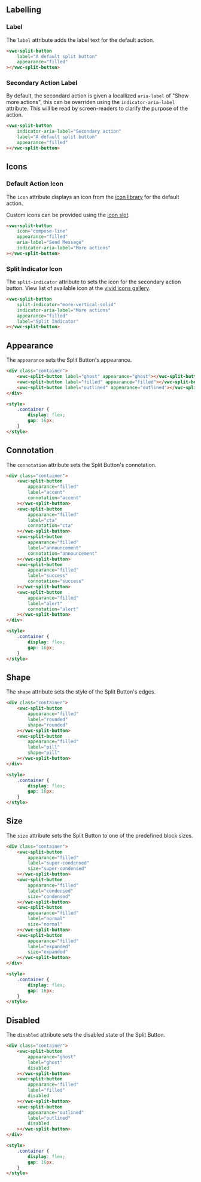 ## Labelling

### Label

The `label` attribute adds the label text for the default action.

```html preview
<vwc-split-button
	label="A default split button"
	appearance="filled"
></vwc-split-button>
```

### Secondary Action Label

By default, the secondard action is given a locallized `aria-label` of "Show more actions", this can be overriden using the `indicator-aria-label` attribute. This will be read by screen-readers to clarify the purpose of the action.

```html preview
<vwc-split-button
	indicator-aria-label="Secondary action"
	label="A default split button"
	appearance="filled"
></vwc-split-button>
```

## Icons

### Default Action Icon

The `icon` attribute displays an icon from the [icon library](/icons/icons-gallery/) for the default action.

Custom icons can be provided using the [icon slot](/components/button/code/#icon-slot).

```html preview
<vwc-split-button
	icon="compose-line"
	appearance="filled"
	aria-label="Send Message"
	indicator-aria-label="More actions"
></vwc-split-button>
```

### Split Indicator Icon

The `split-indicator` attribute to sets the icon for the secondary action button.
View list of available icon at the [vivid icons gallery](/icons/icons-gallery/).

```html preview
<vwc-split-button
	split-indicator="more-vertical-solid"
	indicator-aria-label="More actions"
	appearance="filled"
	label="Split Indicator"
></vwc-split-button>
```

## Appearance

The `appearance` sets the Split Button's appearance.

```html preview
<div class="container">
	<vwc-split-button label="ghost" appearance="ghost"></vwc-split-button>
	<vwc-split-button label="filled" appearance="filled"></vwc-split-button>
	<vwc-split-button label="outlined" appearance="outlined"></vwc-split-button>
</div>

<style>
	.container {
		display: flex;
		gap: 16px;
	}
</style>
```

## Connotation

The `connotation` attribute sets the Split Button's connotation.

```html preview
<div class="container">
	<vwc-split-button
		appearance="filled"
		label="accent"
		connotation="accent"
	></vwc-split-button>
	<vwc-split-button
		appearance="filled"
		label="cta"
		connotation="cta"
	></vwc-split-button>
	<vwc-split-button
		appearance="filled"
		label="announcement"
		connotation="announcement"
	></vwc-split-button>
	<vwc-split-button
		appearance="filled"
		label="success"
		connotation="success"
	></vwc-split-button>
	<vwc-split-button
		appearance="filled"
		label="alert"
		connotation="alert"
	></vwc-split-button>
</div>

<style>
	.container {
		display: flex;
		gap: 16px;
	}
</style>
```

## Shape

The `shape` attribute sets the style of the Split Button's edges.

```html preview
<div class="container">
	<vwc-split-button
		appearance="filled"
		label="rounded"
		shape="rounded"
	></vwc-split-button>
	<vwc-split-button
		appearance="filled"
		label="pill"
		shape="pill"
	></vwc-split-button>
</div>

<style>
	.container {
		display: flex;
		gap: 16px;
	}
</style>
```

## Size

The `size` attribute sets the Split Button to one of the predefined block sizes.

```html preview
<div class="container">
	<vwc-split-button
		appearance="filled"
		label="super-condensed"
		size="super-condensed"
	></vwc-split-button>
	<vwc-split-button
		appearance="filled"
		label="condensed"
		size="condensed"
	></vwc-split-button>
	<vwc-split-button
		appearance="filled"
		label="normal"
		size="normal"
	></vwc-split-button>
	<vwc-split-button
		appearance="filled"
		label="expanded"
		size="expanded"
	></vwc-split-button>
</div>

<style>
	.container {
		display: flex;
		gap: 16px;
	}
</style>
```

## Disabled

The `disabled` attribute sets the disabled state of the Split Button.

```html preview
<div class="container">
	<vwc-split-button
		appearance="ghost"
		label="ghost"
		disabled
	></vwc-split-button>
	<vwc-split-button
		appearance="filled"
		label="filled"
		disabled
	></vwc-split-button>
	<vwc-split-button
		appearance="outlined"
		label="outlined"
		disabled
	></vwc-split-button>
</div>

<style>
	.container {
		display: flex;
		gap: 16px;
	}
</style>
```
